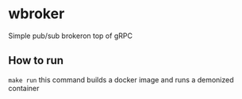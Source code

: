 # wbroker
Simple pub/sub brokeron top of gRPC

## How to run

```make run```
this command builds a docker image and runs a demonized container
